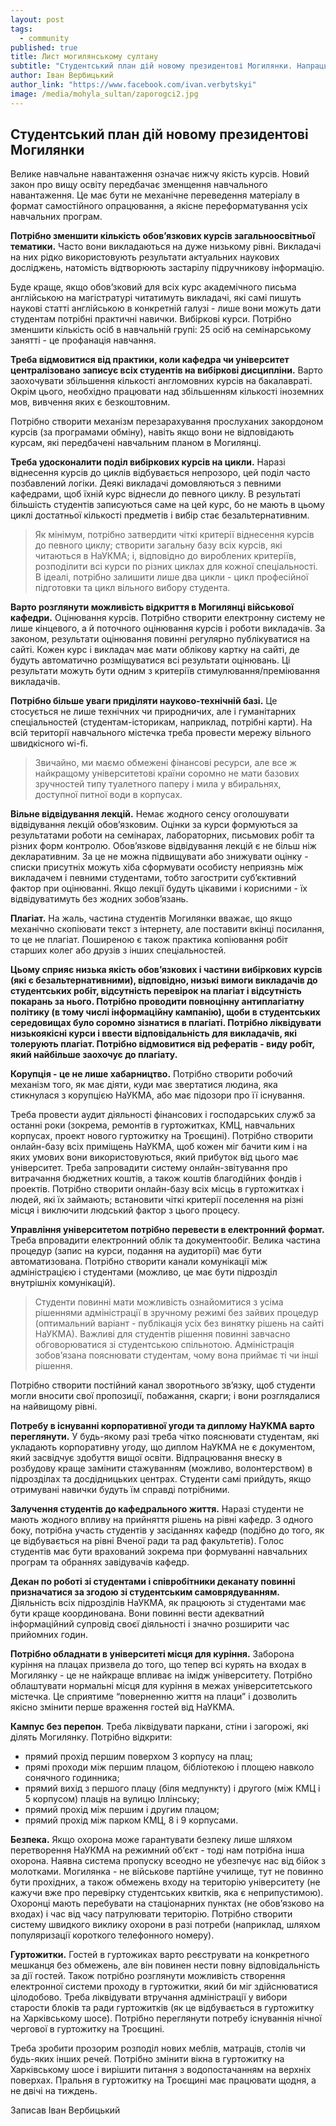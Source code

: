 ```yaml
---
layout: post
tags: 
  - community
published: true
title: Лист могилянському султану
subtitle: "Студентський план дій новому президентові Могилянки. Напрацьований за підсумками студентської дискусії 13 листопада 2014 року, за 4 дні до виборів президента"
author: Іван Вербицький
author_link: "https://www.facebook.com/ivan.verbytskyi"
image: /media/mohyla_sultan/zaporogci2.jpg
---
```





## Студентський план дій новому президентові Могилянки  
Велике навчальне навантаження означає нижчу якість курсів. Новий закон про вищу освіту передбачає зменщення навчального навантаження. Це має бути не механічне переведення матеріалу в формат самостійного опрацювання, а якісне переформатування усіх навчальних програм.

**Потрібно зменшити кількість обов’язкових курсів загальноосвітньої тематики.** Часто вони викладаються на дуже низькому рівні. Викладачі на них рідко використовують результати актуальних наукових досліджень, натомість відтворюють застарілу підручникову інформацію.

Буде краще, якщо обов’зковий для всіх курс академічного письма англійською на магістратурі читатимуть викладачі, які самі пишуть наукові статті англійською в конкретній галузі - лише вони можуть дати студентам потрібні практичні навички. 
Вибіркові курси. Потрібно зменшити кількість осіб в навчальній групі: 25 осіб на семінарському занятті - це профанація навчання.

**Треба відмовитися від практики, коли кафедра чи університет централізовано записує всіх студентів на вибіркові дисципліни.**
Варто заохочувати збільшення кількості англомовних курсів на бакалавраті. Окрім цього, необхідно працювати над збільшенням кількості іноземних мов, вивчення яких є безкоштовним.

Потрібно створити механізм перезарахування прослуханих закордоном курсів (за програмами обміну), навіть якщо вони не відповідають курсам, які передбачені навчальним планом в Могилянці.

**Треба удосконалити поділ вибіркових курсів на цикли.** Наразі віднесення курсів до циклів відбувається непрозоро, цей поділ часто позбавлений логіки. Деякі викладачі домовляються з певними кафедрами, щоб їхній курс віднесли до певного циклу. В результаті більшість студентів записуються саме на цей курс, бо не мають в цьому циклі достатньої кількості предметів і вибір стає безальтернативним.

>Як мінімум, потрібно затвердити чіткі критерії віднесення курсів до певного циклу; створити загальну базу всіх курсів, які читаються в НаУКМА; і, відповідно до вироблених критеріїв, розподілити всі курси по різних циклах для кожної спеціальності. В ідеалі, потрібно залишити лише два цикли - цикл професійної підготовки та цикл вільного вибору студента.

**Варто розглянути можливість відкриття в Могилянці військової кафедри.**
Оцінювання курсів. Потрібно створити електронну систему не лише кінцевого, а й поточного оцінювання курсів і роботи викладачів. За законом, результати оцінювання повинні регулярно публікуватися на сайті. Кожен курс і викладач має мати облікову картку на сайті, де будуть автоматично розміщуватися всі результати оцінювань. Ці результати можуть бути одним з критеріїв стимулювання/преміювання викладачів.

**Потрібно більше уваги приділяти науково-технічній базі.** Це стосується не лише технічних чи природничих, але і гуманітарних спеціальностей (студентам-історикам, наприклад, потрібні карти). На всій території навчального містечка треба провести мережу вільного швидкісного wi-fi.

>Звичайно, ми маємо обмежені фінансові ресурси, але все ж найкращому університетові країни соромно не мати базових зручностей типу туалетного паперу і мила у вбиральнях, доступної питної води в корпусах.

**Вільне відвідування лекцій.** Немає жодного сенсу оголошувати відвідування лекцій обов’язковим. Оцінки за курси формуються за результатами роботи на семінарах, лабораторних, письмових робіт та різних форм контролю. Обов’язкове відвідування лекцій є не більш ніж декларативним. За це не можна підвищувати або знижувати оцінку - списки присутніх можуть хіба сформувати особисту неприязнь між викладачем і певними студентами, тобто загострити суб’єктивний фактор при оцінюванні. Якщо лекції будуть цікавими і корисними - їх відвідуватимуть без жодних зобов’язань.

**Плагіат.** На жаль, частина студентів Могилянки вважає, що якщо механічно скопіювати текст з інтернету, але поставити вкінці посилання, то це не плагіат. Поширеною є також практика копіювання робіт старших колег або друзів з інших спеціальностей.

**Цьому сприяє низька якість обов’язкових і частини вибіркових курсів (які є безальтернативними), відповідно, низькі вимоги викладачів до студентських робіт, відсутність перевірок на плагіат і відсутність покарань за нього.
Потрібно проводити повноцінну антиплагіатну політику (в тому числі інформаційну кампанію), щоби в студентських середовищах було соромно зізнатися в плагіаті. Потрібно ліквідувати низькоякісні курси і ввести відповідальність для викладачів, які толерують плагіат. Потрібно відмовитися від рефератів - виду робіт, який найбільше заохочує до плагіату.**

**Корупція - це не лише хабарництво.** Потрібно створити робочий механізм того, як має діяти, куди має звертатися людина, яка стикнулася з корупцією НаУКМА, або має підозори про її існування.

Треба провести аудит діяльності фінансових і господарських служб за останні роки (зокрема, ремонтів в гуртожитках, КМЦ, навчальних корпусах, проект нового гуртожитку на Троєщині). Потрібно створити онлайн-базу всіх приміщень НаУКМА, щоб кожен міг бачити ким і на яких умових вони використовуються, який прибуток від цього має університет. Треба запровадити систему онлайн-звітування про витрачання бюджетних коштів, а також коштів благодійних фондів і проектів.
Потрібно створити онлайн-базу всіх місць в гуртожитках і людей, які їх займають; встановити чіткі критерії поселення на різні місця і виключити людський фактор з цього процесу.

**Управління університетом потрібно перевести в електронний формат.** Треба впровадити електронний облік та документообіг. Велика частина процедур (запис на курси, подання на аудиторії) має бути автоматизована.
Потрібно створити канали комунікації між адміністрацією і студентами (можливо, це має бути підрозділ внутрішніх комунікацій). 

>Студенти повинні мати можливість ознайомитися з усіма рішеннями адміністрації в зручному режимі без зайвих процедур (оптимальний варіант - публікація усіх без винятку рішень на сайті НаУКМА). Важливі для студентів рішення повинні завчасно обговорюватися зі студентською спільнотою. Адміністрація зобов’язана пояснювати студентам, чому вона приймає ті чи інші рішення. 

Потрібно створити постійний канал зворотнього зв’язку, щоб студенти могли вносити свої пропозиції, побажання, скарги; і вони розглядалися на найвищому рівні.

**Потребу в існуванні корпоративної угоди та диплому НаУКМА варто переглянути.** У будь-якому разі треба чітко пояснювати студентам, які укладають корпоративну угоду, що диплом НаУКМА не є документом, який засвідчує здобуття вищої освіти.
Відпрацювання внеску в розбудову краще замінити стажуванням (можливо, волонтерством) в підрозділах та досдідницьких центрах. Студенти самі прийдуть, якщо отримувані навички будуть їм справді потрібними.

**Залучення студентів до кафедрального життя.** Наразі студенти не мають жодного впливу на прийняття рішень на рівні кафедр. З одного боку, потрібна участь студентів у засіданнях кафедр (подібно до того, як це відбувається на рівні Вченої ради та рад факультетів). Голос студентів має бути врахований зокрема при формуванні навчальних програм та обраннях завідувачів кафедр.

**Декан по роботі зі студентами і співробітники деканату повинні призначатися за згодою зі студентським самоврядуванням.** Діяльність всіх підрозділів НаУКМА, як працюють зі студентами має бути краще координована. Вони повинні вести адекватний інформаційний супровід своєї діяльності і значно розширити час прийомних годин.

**Потрібно обладнати в університеті місця для куріння.** Заборона куріння на плацах призвела до того, що тепер всі курять на входах в Могилянку - це не найкраще впливає на імідж університету. Потрібно облаштувати нормальні місця для куріння в межах університетського містечка. Це сприятиме “поверненню життя на плаци” і дозволить якісно змінити перше враження гостей від НаУКМА.

**Кампус без перепон**. Треба ліквідувати паркани, стіни і загорожі, які ділять Могилянку. Потрібно відкрити:
- прямий прохід першим поверхом 3 корпусу на плац;
- прямі проходи між першим плацом, бібліотекою і площею навколо сонячного годинника;
- прямий вихід з першого плацу (біля медпункту) і другого (між КМЦ і 5 корпусом) плаців на вулицю Іллінську;
- прямий прохід між першим і другим плацом;
- прямий прохід між парком КМЦ, 8 і 9 корпусами.

**Безпека.** Якщо охорона може гарантувати безпеку лише шляхом перетворення НаУКМА на режимний об’єкт - тоді нам потрібна інша охорона. Наявна система пропуску всеодно не убезпечує нас від бійок з молотками. Могилянка - не військове партійне училище, тут не повинно бути прохідних, а також обмежень входу на територію університету (не кажучи вже про перевірку студентських квитків, яка є неприпустимою).
Охоронці мають перебувати на стаціонарних пунктах (не обов’язково на входах) і час від часу патрулювати територію. Потрібно створити систему швидкого виклику охорони в разі потреби (наприклад, шляхом популяризації короткого телефонного номеру).

**Гуртожитки.** Гостей в гуртожиках варто реєструвати на конкретного мешканця без обмежень, але він повинен нести повну відповідальність за дії гостей. Також потрібно розглянути можливість створення електронної системи проходу в гуртожитки, який би міг здійснюватися цілодобово.
Треба ліквідувати втручання адміністрації у вибори старости блоків та ради гуртожитків (як це відбувається в гуртожитку на Харківському шосе).
Потрібно переглянути потребу існуваннія нічної чергової в гуртожитку на Троєщині.

Треба зробити прозорим розподіл нових меблів, матраців, столів чи будь-яких інших речей. Потрібно змінити вікна в гуртожитку на Харківському шосе і вирішити питання з водопостачанням на верхніх поверхах. Пральня в гуртожитку на Троєщині має працювати щодня, а не двічі на тиждень.

Записав Іван Вербицький
